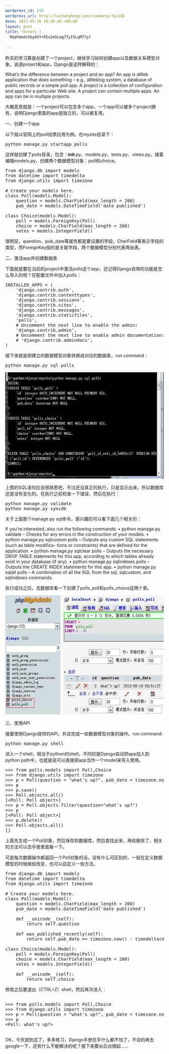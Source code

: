 ```yaml
--- 
wordpress_id: 210
wordpress_url: http://luchanghong.com/rosemary/?p=210
date: 2012-05-16 18:26:49 +08:00
layout: post
title: !binary |
  RGphbmdv5byA5Y+R5a2m5Lmg77yI5LqM77yJ

---
```

昨天的学习算是创建了一个project，继续学习如何创建app以及数据关系模型对象。说道project和app，Django是这样解释的：

What’s the difference between a project and an app? An app is aWeb application that does something – e.g., aWeblog
system, a database of public records or a simple poll app. A project is a collection of conﬁguration and apps for a
particular Web site. A project can contain multiple apps. An app can be in multiple projects.

大概意思就是：一个project可以包含多个app，一个app可以被多个project拥有，说明Django里面的app是独立的，可以被复用。

一、创建一个app

以下就以官网上的poll投票应用为例。在mysite目录下：

<pre class="prettyprint">
python manage.py startapp polls
</pre>

这样就创建了polls目录，包含：__init__.py、models.py、tests.py、views.py。接着编辑models.py，创建两个数据模型对象：poll和choice。
<pre class="prettyprint">
from django.db import models
from datetime import timedelta
from django.utils import timezone

# Create your models here.
class Poll(models.Model):
    question = models.CharField(max_length = 200)
    pub_date = models.DateTimeField('date published')

class Choice(models.Model):
    poll = models.ForeignKey(Poll)
    choice = models.CharField(max_length = 200)
    votes = models.IntegerField()
</pre>
很明显，question、pub_date等属性都是要设置的字段，CharField等表示字段的类型，而ForeignKey指的是关联字段，两个数据模型分别代表两张表。

二、激活app并创建数据表

下面就是要在当前的project中激活polls这个app，还记得Django自带的功能是怎么导入的吧？在配置文件中加入polls：
<pre class="prettyprint">
INSTALLED_APPS = (
    'django.contrib.auth',
    'django.contrib.contenttypes',
    'django.contrib.sessions',
    'django.contrib.sites',
    'django.contrib.messages',
    'django.contrib.staticfiles',
    'polls',
    # Uncomment the next line to enable the admin:
    'django.contrib.admin',
    # Uncomment the next line to enable admin documentation:
    # 'django.contrib.admindocs',
)
</pre>
接下来就是把建立的数据模型对象转换成对应的数据表，run command：

<pre class="prettyprint">python manage.py sql polls</pre>

<a href="/upload/2012/05/django-app.jpg"><img class="alignnone size-full wp-image-211" title="django-app" src="/upload/2012/05/django-app.jpg" alt="" width="681" height="339" /></a>

上图的SQL语句应该很熟悉吧，不过还没真正的执行，只是显示出来，所以数据库还是没有变化的。在执行之前检查一下错误，然后在执行：
<pre class="prettyprint">
python manage.py validate
python manage.py syncdb
</pre>
关于上面那个manage.py sql命令，感兴趣的可以看下面几个相关的：

If you’re interested, also run the following commands:
• python manage.py validate – Checks for any errors in the construction of your models.
• python manage.py sqlcustom polls – Outputs any custom SQL statements (such as table modiﬁca-
tions or constraints) that are deﬁned for the application.
• python manage.py sqlclear polls – Outputs the necessary DROP TABLE statements for this app,
according to which tables already exist in your database (if any).
• python manage.py sqlindexes polls – Outputs the CREATE INDEX statements for this app.
• python manage.py sqlall polls – A combination of all the SQL from the sql, sqlcustom, and
sqlindexes commands.

执行成功之后，去数据库看一下创建了polls_poll和polls_choice这两个表。

<a href="/upload/2012/05/Django-table.jpg"><img class="alignnone size-full wp-image-212" title="Django-table" src="/upload/2012/05/Django-table.jpg" alt="" width="573" height="379" /></a>

三、使用API

接着使用Django提供的API，并且完成一些数据模型对象的操作。run command:

<pre class="prettyprint">python manage.py shell</pre>

进入一个shell，相当于python的shell，不同的是Django自动把app加入到python path中，也就是说可以直接把app当作一个model来导入使用。

<pre class="prettyprint">
&gt;&gt;&gt; from polls.models import Poll,Choice
&gt;&gt;&gt; from django.utils import timezone
&gt;&gt;&gt; p = Poll(question = "what's up?", pub_date = timezone.now())
&gt;&gt;&gt; p
&gt;&gt;&gt; p.save()
&gt;&gt;&gt; Poll.objects.all()
[&lt;Poll: Poll object&gt;]
&gt;&gt;&gt; p = Poll.objects.filter(question="what's up?")
&gt;&gt;&gt; p
[&lt;Poll: Poll object&gt;]
&gt;&gt;&gt; p.delete()
&gt;&gt;&gt; Poll.objects.all()
[]
</pre>

上面先生成一个Poll对象，然后保存到数据库，然后查找出来，再给删除了，相关的方法可以去手册里面看一下。

可是每次数据操作都返回一个Poll对象的话，没有什么可区别的，一般在定义数据模型的时候做些改变，也可以自定义一些方法。
<pre class="prettyprint">
from django.db import models
from datetime import timedelta
from django.utils import timezone

# Create your models here.
class Poll(models.Model):
    question = models.CharField(max_length = 200)
    pub_date = models.DateTimeField('date published')

    def __unicode__(self):
        return self.question

    def was_published_recently(self):
        return self.pub_date &gt;= timezone.now() - timedelta(days = 1)

class Choice(models.Model):
    poll = models.ForeignKey(Poll)
    choice = models.CharField(max_length = 200)
    votes = models.IntegerField()

    def __unicode__(self):
        return self.choice
</pre>
修改之后要退出（CTRL+Z）shell，然后再次进入：

<pre class="prettyprint">

&gt;&gt;&gt; from polls.models import Poll,Choice
&gt;&gt;&gt; from django.utils import timezone
&gt;&gt;&gt; p = Poll(question = "what's up?", pub_date = timezone.now())
&gt;&gt;&gt; p
&lt;Poll: what's up?&gt;

</pre>

OK，今天就到这了，多多练习，Django手册在手什么都不怕了，不会的再去google一下，还有什么不能解决的呢？接下来要从后台搞起……
